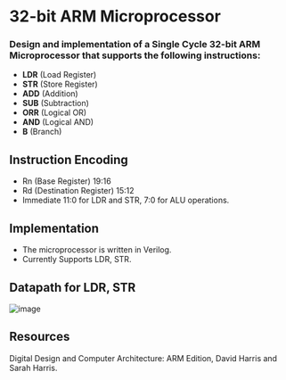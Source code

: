 # 32-bit ARM Microprocessor

### Design and implementation of a Single Cycle 32-bit ARM Microprocessor that supports the following instructions:
- **LDR** (Load Register)
- **STR** (Store Register)
- **ADD** (Addition)
- **SUB** (Subtraction)
- **ORR** (Logical OR)
- **AND** (Logical AND)
- **B** (Branch)

## Instruction Encoding
- Rn (Base Register) 19:16 
- Rd (Destination Register) 15:12
- Immediate 11:0 for LDR and STR, 7:0 for ALU operations.

## Implementation
- The microprocessor is written in Verilog.
- Currently Supports LDR, STR.

## Datapath for LDR, STR
![image](https://github.com/user-attachments/assets/555e6c4b-3b69-4557-92b6-6741b9ab5b21)

## Resources
Digital Design and Computer Architecture: ARM Edition, David Harris and Sarah Harris.


